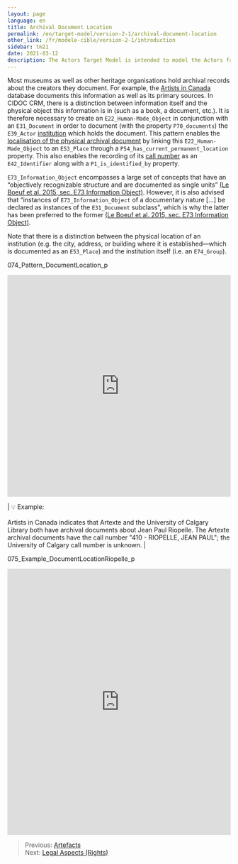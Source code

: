 ```yaml
---
layout: page
language: en
title: Archival Document Location
permalink: /en/target-model/version-2-1/archival-document-location
other_link: /fr/modele-cible/version-2-1/introduction
sidebar: tm21
date: 2021-03-12
description: The Actors Target Model is intended to model the Actors facet of CHIN’s DOPHEDA (that will cover collections data more broadly). Patterns most relevant to actors' lives are presented along with diagrams and examples illustrating them, as well as a record and explanation of relevant decisions that were made when developing said patterns. The current document is a work in progress and, as such, will be enhanced periodically. Elements currently under development or review are listed as issues.
---
```

<!-- [Back to the Table of Contents](/collections-model/en/target-model/version-2-1/information#table-of-contents)
 -->


Most museums as well as other heritage organisations hold archival records about the creators they document. For example, the [Artists in Canada](https://app.pch.gc.ca/application/aac-aic/description-about.app?lang=en) database documents this information as well as its primary sources. In CIDOC CRM, there is a distinction between information itself and the physical object this information is in (such as a book, a document, etc.). It is therefore necessary to create  an `E22_Human-Made_Object` in conjunction with an `E31_Document` in order to document (with the property `P70_documents`) the `E39_Actor` [institution](/collections-model/en/semantic-paths-specification/version-2-1/entry-nodes#archival-document-institution-appellation) which holds the document. This pattern enables the [localisation of the physical archival document](/collections-model/en/semantic-paths-specification/version-2-1/entry-nodes#archival-document-place) by linking this `E22_Human-Made_Object` to an `E53_Place` through a `P54_has_current_permanent_location` property. This also enables the recording of its [call number](/collections-model/en/semantic-paths-specification/version-2-1/entry-nodes#archival-document-call-number) as an `E42_Identifier` along with a `P1_is_identified_by` property. 

`E73_Information_Object` encompasses a large set of concepts that have an “objectively recognizable structure and are documented as single units” [(Le Boeuf et al. 2015, sec. E73 Information Object)](/collections-model/en/target-model/version-2-1/bibliography#le-boeuf-et-al-2015). However, it is also advised that “instances of `E73_Information_Object` of a documentary nature [...] be declared as instances of the `E31_Document` subclass", which is why the latter has been preferred to the former [(Le Boeuf et al. 2015, sec. E73 Information Object)](/collections-model/en/target-model/version-2-1/bibliography#le-boeuf-et-al-2015). 

Note that there is a distinction between the physical location of an institution (e.g. the city, address, or building where it is established—which is documented as an `E53_Place`) and the institution itself (i.e. an `E74_Group`). 

<a name="074_Pattern_DocumentLocation_p"></a>074_Pattern_DocumentLocation_p
<iframe frameborder="0" style="width:100%;height:500px;" src="https://viewer.diagrams.net/?target=blank&highlight=0000ff&edit=_blank&layers=1&nav=1&title=074_Pattern_DocumentLocation_p.drawio#Uhttps%3A%2F%2Fdrive.google.com%2Fuc%3Fid%3D1KHjjLjchjT6wIcKq8gZaY9FCjK6ItKr4%26export%3Ddownload"></iframe>


| 💡  Example:<br/><br/>Artists in Canada indicates that Artexte and the University of Calgary Library both have archival documents about Jean Paul Riopelle. The Artexte archival documents have the call number "410 - RIOPELLE, JEAN PAUL"; the University of Calgary call number is unknown. |

<a name="075_Example_DocumentLocationRiopelle_p"></a>075_Example_DocumentLocationRiopelle_p
<iframe frameborder="0" style="width:100%;height:600px;" src="https://viewer.diagrams.net/?target=blank&highlight=0000ff&edit=_blank&layers=1&nav=1&title=075_Example_DocumentLocationRiopelle_p.drawio#Uhttps%3A%2F%2Fdrive.google.com%2Fuc%3Fid%3D1xyt3QFP1G0blmWAjTEzOcI8NubU66AqG%26export%3Ddownload"></iframe>


> Previous: [Artefacts](/collections-model/en/target-model/version-2-1/artefacts)<br>Next: [Legal Aspects (Rights)](/collections-model/en/target-model/version-2-1/legal-aspects-rights)
